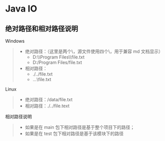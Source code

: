 # Java IO

## 绝对路径和相对路径说明

Windows
> * 绝对路径：（这里是两个\，源文件使用四个\，用于兼容 md 文档显示）
>   * D:\\\\Program Files\\\\file.txt 
>   * D:/Program Files/file.txt
> * 相对路径：
>   * ./../file.txt
>   * .\..\file.txt

Linux
> * 绝对路径：/data/file.txt
> * 相对路径：./../file.text

相对路径说明
> * 如果是在 main 包下相对路径是基于整个项目下的路径；
> * 如果是在 test 包下相对路径是基于该模块下的路径